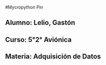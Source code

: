 #Mycropython Pin  
## Alumno: Lelio, Gastón  
## Curso: 5°2° Aviónica  
## Materia: Adquisición de Datos  
